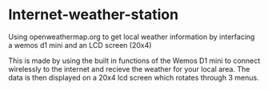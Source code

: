 # Internet-weather-station
Using openweathermap.org to get local weather information by interfacing a wemos d1 mini and an LCD screen (20x4)

This is made by using the built in functions of the Wemos D1 mini to connect wirelessly to the internet and recieve the weather for your local area. The data is then displayed on a 20x4 lcd screen which rotates through 3 menus.
